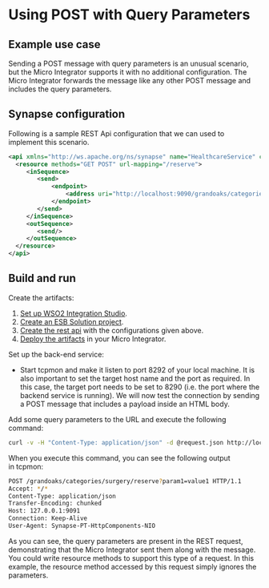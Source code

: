 # Using POST with Query Parameters
## Example use case

Sending a POST message with query parameters is an unusual scenario, but
the Micro Integrator supports it with no additional configuration. The Micro Integrator forwards the message like any other POST message and includes the query parameters.

## Synapse configuration 

Following is a sample REST Api configuration that we can used to implement this scenario. 

```xml      
<api xmlns="http://ws.apache.org/ns/synapse" name="HealthcareService" context="/healthcare">
  <resource methods="GET POST" url-mapping="/reserve">
     <inSequence>
        <send>
            <endpoint>
                <address uri="http://localhost:9090/grandoaks/categories/surgery"/>
            </endpoint>
        </send>
     </inSequence>
     <outSequence>
        <send/>
     </outSequence>
  </resource>
</api>
```
## Build and run

Create the artifacts:

1. [Set up WSO2 Integration Studio](../../../../develop/installing-WSO2-Integration-Studio).
2. [Create an ESB Solution project](../../../../develop/creating-projects/#esb-config-project).
3. [Create the rest api](../../../../develop/creating-artifacts/creating-an-api) with the configurations given above.
4. [Deploy the artifacts](../../../../develop/deploy-and-run) in your Micro Integrator.

Set up the back-end service:

- Start tcpmon and make it listen to port 8292 of your local machine. It is also important to set the target host name and the port as required. In this case, the target port needs to be set to 8290 (i.e. the port where the backend service is running).  We will now test the connection by sending a POST message that includes a payload inside an HTML body.

Add some query parameters to the URL and execute the following command:

```bash
curl -v -H "Content-Type: application/json" -d @request.json http://localhost:8290/healthcare/reserve?param1=value1&param2=value2 -X POST
```

When you execute this command, you can see the following output in tcpmon:

```bash
POST /grandoaks/categories/surgery/reserve?param1=value1 HTTP/1.1
Accept: */*
Content-Type: application/json
Transfer-Encoding: chunked
Host: 127.0.0.1:9091
Connection: Keep-Alive
User-Agent: Synapse-PT-HttpComponents-NIO
```

As you can see, the query parameters are present in the REST request, demonstrating that the Micro Integrator sent them along with the message. You could write resource methods to support this type of a request. In this example, the resource method accessed by this request simply ignores the parameters.